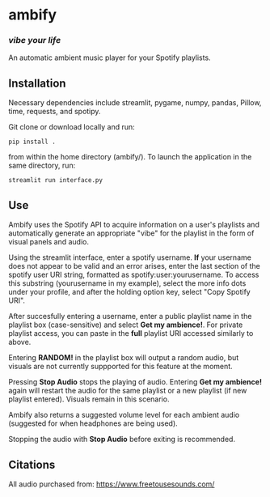 # ambify
### *vibe your life*
An automatic ambient music player for your Spotify playlists.

## Installation
Necessary dependencies include streamlit, pygame, numpy, pandas, Pillow, time, requests, and spotipy.

Git clone or download locally and run:

```
pip install .
```
from within the home directory (ambify/).
To launch the application in the same directory, run:
```
streamlit run interface.py
```
## Use
Ambify uses the Spotify API to acquire information on a user's playlists and automatically generate an appropriate "vibe" for the playlist in the form of visual panels and audio.

Using the streamlit interface, enter a spotify username. **If** your username does not appear to be valid and an error arises, enter the last section of the spotify user URI string, formatted as spotify:user:yourusername. To access this substring (yourusername in my example), select the more info dots under your profile, and after the holding option key, select "Copy Spotify URI". 

After succesfully entering a username, enter a public playlist name in the playlist box (case-sensitive) and select **Get my ambience!**. For private playlist access, you can paste in the **full** playlist URI accessed similarly to above.

Entering **RANDOM!** in the playlist box will output a random audio, but visuals are not currently suppported for this feature at the moment. 

Pressing **Stop Audio** stops the playing of audio. Entering **Get my ambience!** again will restart the audio for the same playlist or a new playlist (if new playlist entered). Visuals remain in this scenario. 

Ambify also returns a suggested volume level for each ambient audio (suggested for when headphones are being used).

Stopping the audio with **Stop Audio** before exiting is recommended.
## Citations
All audio purchased from: https://www.freetousesounds.com/



